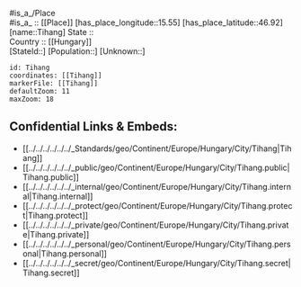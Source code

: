 ﻿---
location: [46.92,15.55] 
mapzoom: [7,12] 
mapmarker: city 
type: City
tags:
- geo/City


SpocWebEntityId: 34869
isDeleted: false
confidential: public

---
#is_a_/Place  
#is_a_ :: [[Place]] 
[has_place_longitude::15.55] 
[has_place_latitude::46.92] 
[name::Tihang] 
State ::  
Country :: [[Hungary]]  
[StateId::] 
[Population::] 
[Unknown::] 


```leaflet
id: Tihang
coordinates: [[Tihang]] 
markerFile: [[Tihang]] 
defaultZoom: 11 
maxZoom: 18
```


## Confidential Links & Embeds: 
- [[../../../../../../_Standards/geo/Continent/Europe/Hungary/City/Tihang|Tihang]] 
- [[../../../../../../_public/geo/Continent/Europe/Hungary/City/Tihang.public|Tihang.public]] 
- [[../../../../../../_internal/geo/Continent/Europe/Hungary/City/Tihang.internal|Tihang.internal]] 
- [[../../../../../../_protect/geo/Continent/Europe/Hungary/City/Tihang.protect|Tihang.protect]] 
- [[../../../../../../_private/geo/Continent/Europe/Hungary/City/Tihang.private|Tihang.private]] 
- [[../../../../../../_personal/geo/Continent/Europe/Hungary/City/Tihang.personal|Tihang.personal]] 
- [[../../../../../../_secret/geo/Continent/Europe/Hungary/City/Tihang.secret|Tihang.secret]] 
